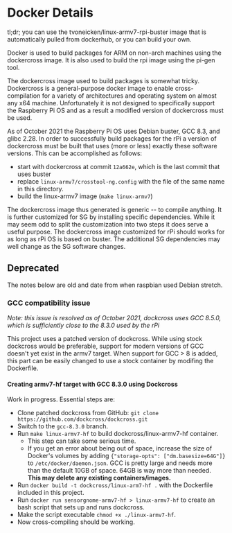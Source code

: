 # Docker Details

tl;dr; you can use the tvoneicken/linux-armv7-rpi-buster image that is automatically pulled from
dockerhub, or you can build your own.

Docker is used to build packages for ARM on non-arch machines using the dockercross image.
It is also used to build the rpi image using the pi-gen tool.

The dockercross image used to build packages is somewhat tricky.
Dockercross is a general-purpose docker image to enable cross-compilation for a variety of architectures
and operating system on almost any x64 machine. Unfortunately it is not designed to specifically
support the Raspberry Pi OS and as a result a modified version of dockercross must be used.

As of October 2021 the Raspberry Pi OS uses Debian buster, GCC 8.3, and glibc 2.28.
In order to successfully build packages for the rPi a version of dockercross must be built that
uses (more or less) exactly these software versions. This can be accomplished as follows:
- start with dockercross at commit `12a662e`, which is the last commit that uses buster
- replace `linux-armv7/crosstool-ng.config` with the file of the same name in this directory.
- build the linux-armv7 image (`make linux-armv7`)

The dockercross image thus generated is generic -- to compile anything.
It is further customized for SG by installing specific dependencies.
While it may seem odd to split the customization into two steps it does serve a useful
purpose. The dockercross image customized for rPi should works for as long as rPi OS is based
on buster. The additional SG dependencies may well change as the SG software changes.

## Deprecated

The notes below are old and date from when raspbian used Debian stretch.

### GCC compatibility issue

_Note: this issue is resolved as of October 2021, dockcross uses GCC 8.5.0, which is sufficiently close to the 8.3.0 used by the rPi_

This project uses a patched version of dockcross. While using stock dockcross would be preferable, support for modern versions of GCC doesn't yet exist in the armv7 target. When support for GCC > 8 is added, this part can be easily changed to use a stock container by modifing the Dockerfile.

#### Creating armv7-hf target with GCC 8.3.0 using Dockcross

Work in progress. Essential steps are:
- Clone patched dockcross from GitHub: `git clone https://github.com/dockcross/dockcross.git`
- Switch to the `gcc-8.3.0` branch.
- Run `make linux-armv7-hf` to build dockcross/linux-armv7-hf container.
  - This step can take some serious time.
  - If you get an error about being out of space, increase the size of Docker's volumes by adding `{"storage-opts": ["dm.basesize=64G"]}` to `/etc/docker/daemon.json`. GCC is pretty large and needs more than the default 10GB of space. 64GB is way more than needed. **This may delete any existing containers/images.**
- Run `docker build -t dockcross/linux-arm7-hf .` with the Dockerfile included in this project.
- Run `docker run sensorgnome-armv7-hf > linux-armv7-hf` to create an bash script that sets up and runs dockcross.
- Make the script executable `chmod +x ./linux-armv7-hf`.
- Now cross-compiling should be working.
